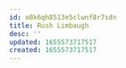 ```yaml
---
id: o8k6qh8513e5clwnf8r7sdn
title: Rush Limbaugh
desc: ''
updated: 1655573717517
created: 1655573717517
---
```


